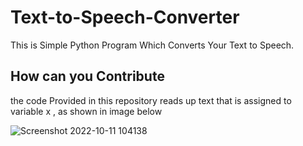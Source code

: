 # Text-to-Speech-Converter
This is Simple Python Program Which Converts Your Text to Speech.

## How can you Contribute
the code Provided in this repository reads up text that is assigned to variable x , as shown in image below


![Screenshot 2022-10-11 104138](https://user-images.githubusercontent.com/115523060/195002318-e76874c1-43fd-4f73-8ae2-5c684fe4b46a.png)






